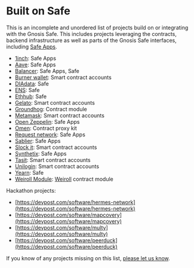 # Built on Safe

This is an incomplete and unordered list of projects build on or integrating with the Gnosis Safe. This includes projects leveraging the contracts, backend infrastructure as well as parts of the Gnosis Safe interfaces, including [Safe Apps](https://docs.gnosis.io/safe/docs/sdks_safe_apps).

* [1inch](https://1inch.exchange): Safe Apps
* [Aave](https://aave.com): Safe Apps
* [Balancer](https://balancer.finance): Safe Apps, Safe
* [Burner wallet](https://xdai.io): Smart contract accounts
* [DIAdata](https://diadata.org): Safe 
* [ENS](https://ens.domains): Safe 
* [Ethhub](https://ethhub.io): Safe 
* [Gelato](https://gelato.finance): Smart contract accounts
* [Groundhog](https://groundhog.network): Contract module
* [Metamask](https://metamask.io): Smart contract accounts
* [Open Zeppelin](https://openzeppelin.com): Safe Apps
* [Omen](https://docs.gnosis.io/safe/docs/intro_projects/omen.eth.link/): Contract proxy kit
* [Request network](https://request.network): Safe Apps
* [Sablier](https://sablier.finance): Safe Apps
* [Slock it](https://slock.it): Smart contract accounts
* [Synthetix](https://synthetix.io): Safe Apps
* [Tasit](https://tasit.io): Smart contract accounts
* [Unilogin](https://unilogin.io): Smart contract accounts
* [Yearn](https://yearn.finance): Safe
* [Weiroll Module](https://github.com/weiroll/safe-module): [Weiroll](https://github.com/weiroll/weiroll) contract module

Hackathon projects:

* [https://devpost.com/software/hermes-network](https://devpost.com/software/hermes-network)
* [https://devpost.com/software/mapcovery](https://devpost.com/software/mapcovery)
* [https://devpost.com/software/multy](https://devpost.com/software/multy)
* [https://devpost.com/software/peerduck](https://devpost.com/software/peerduck)

If you know of any projects missing on this list, [please let us know](https://discordapp.com/invite/FPMRAwK).

